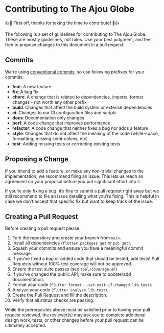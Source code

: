 # Contributing to The Ajou Globe

👍🎉 First off, thanks for taking the time to contribute! 🎉👍

The following is a set of guidelines for contributing to The Ajou Globe.
These are mostly guidelines, not rules. Use your best judgment,
and feel free to propose changes to this document in a pull request.

## Commits

We're using [conventional commits](https://www.conventionalcommits.org/en/v1.0.0/), so use following prefixes for your commits:

- **feat**: A new feature
- **fix**: A bug fix
- **chore**: A change that is related to dependencies, imports, format changes - not worth any other prefix
- **build**: Changes that affect the build system or external dependencies
- **ci**: Changes to our CI configuration files and scripts
- **docs**: Documentation only changes
- **perf**: A code change that improves performance
- **refactor**: A code change that neither fixes a bug nor adds a feature
- **style**: Changes that do not affect the meaning of the code (white-space, formatting, missing semi-colons, etc)
- **test**: Adding missing tests or correcting existing tests

## Proposing a Change

If you intend to add a feature, or make any non-trivial changes
to the implementation, we recommend filing an issue.
This lets us reach an agreement on your proposal before you put significant
effort into it.

If you’re only fixing a bug, it’s fine to submit a pull request right away
but we still recommend to file an issue detailing what you’re fixing.
This is helpful in case we don’t accept that specific fix but want to keep
track of the issue.

## Creating a Pull Request

Before creating a pull request please:

1. Fork the repository and create your branch from `main`.
1. Install all dependencies (`flutter packages get` or `pub get`).
1. Squash your commits and ensure you have a meaningful commit message.
1. If you’ve fixed a bug or added code that should be tested, add tests!
   Pull Requests without 100% test coverage will not be approved.
1. Ensure the test suite passes (see `tool/coverage.sh`)
1. If you've changed the public API, make sure to update/add documentation.
1. Format your code (`flutter format --set-exit-if-changed lib test`).
1. Analyze your code (`flutter analyze lib test`).
1. Create the Pull Request and fill the description.
1. Verify that all status checks are passing.

While the prerequisites above must be satisfied prior to having your
pull request reviewed, the reviewer(s) may ask you to complete additional
design work, tests, or other changes before your pull request can be ultimately
accepted.
